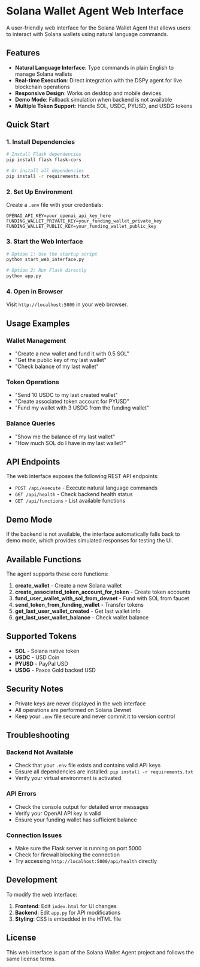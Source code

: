 # Solana Wallet Agent Web Interface

A user-friendly web interface for the Solana Wallet Agent that allows users to interact with Solana wallets using natural language commands.

## Features

- **Natural Language Interface**: Type commands in plain English to manage Solana wallets
- **Real-time Execution**: Direct integration with the DSPy agent for live blockchain operations
- **Responsive Design**: Works on desktop and mobile devices
- **Demo Mode**: Fallback simulation when backend is not available
- **Multiple Token Support**: Handle SOL, USDC, PYUSD, and USDG tokens

## Quick Start

### 1. Install Dependencies

```bash
# Install Flask dependencies
pip install flask flask-cors

# Or install all dependencies
pip install -r requirements.txt
```

### 2. Set Up Environment

Create a `.env` file with your credentials:

```env
OPENAI_API_KEY=your_openai_api_key_here
FUNDING_WALLET_PRIVATE_KEY=your_funding_wallet_private_key
FUNDING_WALLET_PUBLIC_KEY=your_funding_wallet_public_key
```

### 3. Start the Web Interface

```bash
# Option 1: Use the startup script
python start_web_interface.py

# Option 2: Run Flask directly
python app.py
```

### 4. Open in Browser

Visit `http://localhost:5000` in your web browser.

## Usage Examples

### Wallet Management
- "Create a new wallet and fund it with 0.5 SOL"
- "Get the public key of my last wallet"
- "Check balance of my last wallet"

### Token Operations
- "Send 10 USDC to my last created wallet"
- "Create associated token account for PYUSD"
- "Fund my wallet with 3 USDG from the funding wallet"

### Balance Queries
- "Show me the balance of my last wallet"
- "How much SOL do I have in my last wallet?"

## API Endpoints

The web interface exposes the following REST API endpoints:

- `POST /api/execute` - Execute natural language commands
- `GET /api/health` - Check backend health status
- `GET /api/functions` - List available functions

## Demo Mode

If the backend is not available, the interface automatically falls back to demo mode, which provides simulated responses for testing the UI.

## Available Functions

The agent supports these core functions:

1. **create_wallet** - Create a new Solana wallet
2. **create_associated_token_account_for_token** - Create token accounts
3. **fund_user_wallet_with_sol_from_devnet** - Fund with SOL from faucet
4. **send_token_from_funding_wallet** - Transfer tokens
5. **get_last_user_wallet_created** - Get last wallet info
6. **get_last_user_wallet_balance** - Check wallet balance

## Supported Tokens

- **SOL** - Solana native token
- **USDC** - USD Coin
- **PYUSD** - PayPal USD
- **USDG** - Paxos Gold backed USD

## Security Notes

- Private keys are never displayed in the web interface
- All operations are performed on Solana Devnet
- Keep your `.env` file secure and never commit it to version control

## Troubleshooting

### Backend Not Available
- Check that your `.env` file exists and contains valid API keys
- Ensure all dependencies are installed: `pip install -r requirements.txt`
- Verify your virtual environment is activated

### API Errors
- Check the console output for detailed error messages
- Verify your OpenAI API key is valid
- Ensure your funding wallet has sufficient balance

### Connection Issues
- Make sure the Flask server is running on port 5000
- Check for firewall blocking the connection
- Try accessing `http://localhost:5000/api/health` directly

## Development

To modify the web interface:

1. **Frontend**: Edit `index.html` for UI changes
2. **Backend**: Edit `app.py` for API modifications
3. **Styling**: CSS is embedded in the HTML file

## License

This web interface is part of the Solana Wallet Agent project and follows the same license terms.